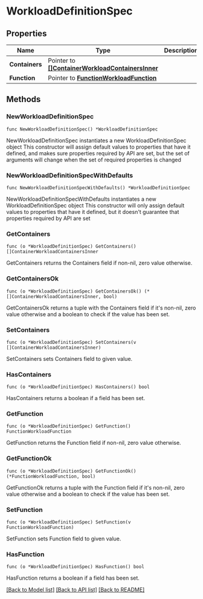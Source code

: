 # WorkloadDefinitionSpec

## Properties

Name | Type | Description | Notes
------------ | ------------- | ------------- | -------------
**Containers** | Pointer to [**[]ContainerWorkloadContainersInner**](ContainerWorkloadContainersInner.md) |  | [optional] 
**Function** | Pointer to [**FunctionWorkloadFunction**](FunctionWorkloadFunction.md) |  | [optional] 

## Methods

### NewWorkloadDefinitionSpec

`func NewWorkloadDefinitionSpec() *WorkloadDefinitionSpec`

NewWorkloadDefinitionSpec instantiates a new WorkloadDefinitionSpec object
This constructor will assign default values to properties that have it defined,
and makes sure properties required by API are set, but the set of arguments
will change when the set of required properties is changed

### NewWorkloadDefinitionSpecWithDefaults

`func NewWorkloadDefinitionSpecWithDefaults() *WorkloadDefinitionSpec`

NewWorkloadDefinitionSpecWithDefaults instantiates a new WorkloadDefinitionSpec object
This constructor will only assign default values to properties that have it defined,
but it doesn't guarantee that properties required by API are set

### GetContainers

`func (o *WorkloadDefinitionSpec) GetContainers() []ContainerWorkloadContainersInner`

GetContainers returns the Containers field if non-nil, zero value otherwise.

### GetContainersOk

`func (o *WorkloadDefinitionSpec) GetContainersOk() (*[]ContainerWorkloadContainersInner, bool)`

GetContainersOk returns a tuple with the Containers field if it's non-nil, zero value otherwise
and a boolean to check if the value has been set.

### SetContainers

`func (o *WorkloadDefinitionSpec) SetContainers(v []ContainerWorkloadContainersInner)`

SetContainers sets Containers field to given value.

### HasContainers

`func (o *WorkloadDefinitionSpec) HasContainers() bool`

HasContainers returns a boolean if a field has been set.

### GetFunction

`func (o *WorkloadDefinitionSpec) GetFunction() FunctionWorkloadFunction`

GetFunction returns the Function field if non-nil, zero value otherwise.

### GetFunctionOk

`func (o *WorkloadDefinitionSpec) GetFunctionOk() (*FunctionWorkloadFunction, bool)`

GetFunctionOk returns a tuple with the Function field if it's non-nil, zero value otherwise
and a boolean to check if the value has been set.

### SetFunction

`func (o *WorkloadDefinitionSpec) SetFunction(v FunctionWorkloadFunction)`

SetFunction sets Function field to given value.

### HasFunction

`func (o *WorkloadDefinitionSpec) HasFunction() bool`

HasFunction returns a boolean if a field has been set.


[[Back to Model list]](../README.md#documentation-for-models) [[Back to API list]](../README.md#documentation-for-api-endpoints) [[Back to README]](../README.md)


